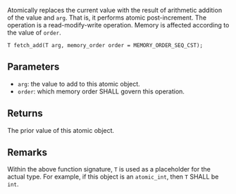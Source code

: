 Atomically replaces the current value with the result of arithmetic addition of the value and `arg`. That is, it performs atomic post-increment. The operation is a read-modify-write operation. Memory is affected according to the value of `order`.

```nvgt
T fetch_add(T arg, memory_order order = MEMORY_ORDER_SEQ_CST);
```

## Parameters

* `arg`: the value to add to this atomic object.
* `order`: which memory order SHALL govern this operation.

## Returns

The prior value of this atomic object.

## Remarks

Within the above function signature, `T` is used as a placeholder for the actual type. For example, if this object is an `atomic_int`, then `T` SHALL be `int`.
